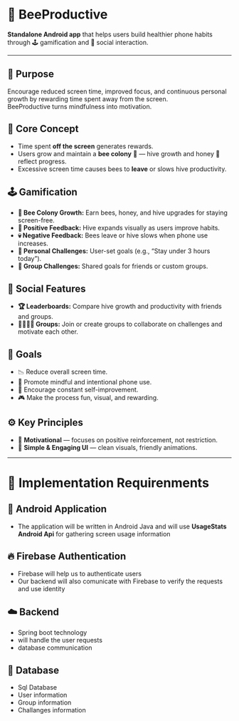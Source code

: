 # 🐝 BeeProductive

**Standalone Android app** that helps users build healthier phone habits through 🕹️ gamification and 👥 social interaction.

---

## 🎯 Purpose
Encourage reduced screen time, improved focus, and continuous personal growth by rewarding time spent away from the screen.  
BeeProductive turns mindfulness into motivation.

## 🧠 Core Concept
- Time spent **off the screen** generates rewards.  
- Users grow and maintain a **bee colony** 🐝 — hive growth and honey 🍯 reflect progress.  
- Excessive screen time causes bees to **leave** or slows hive productivity.


## 🕹️ Gamification
- **🐝 Bee Colony Growth:** Earn bees, honey, and hive upgrades for staying screen-free.  
- **🌸 Positive Feedback:** Hive expands visually as users improve habits.  
- **💀 Negative Feedback:** Bees leave or hive slows when phone use increases.  
- **🎯 Personal Challenges:** User-set goals (e.g., “Stay under 3 hours today”).  
- **🤝 Group Challenges:** Shared goals for friends or custom groups.


## 👥 Social Features
- **🏆 Leaderboards:** Compare hive growth and productivity with friends and groups.  
- **👨‍👩‍👧‍👦 Groups:** Join or create groups to collaborate on challenges and motivate each other.

## 🌟 Goals
- 📉 Reduce overall screen time.  
- 🧘 Promote mindful and intentional phone use.  
- 🔁 Encourage constant self-improvement.  
- 🎮 Make the process fun, visual, and rewarding.


## ⚙️ Key Principles
- 💬 **Motivational** — focuses on positive reinforcement, not restriction.  
- 🎨 **Simple & Engaging UI** — clean visuals, friendly animations.  

---

# 👾 Implementation Requirenments
## 📱 Android Application
- The application will be written in Android Java and will use **UsageStats Android Api** for gathering screen usage information


## 🔥 Firebase Authentication
- Firebase will help us to authenticate users
- Our backend will also comunicate with Firebase to verify the requests and use identity


## ☁️ Backend
- Spring boot technology
- will handle the user requests
- database communication

## 💾 Database
- Sql Database
- User information
- Group information
- Challanges information
